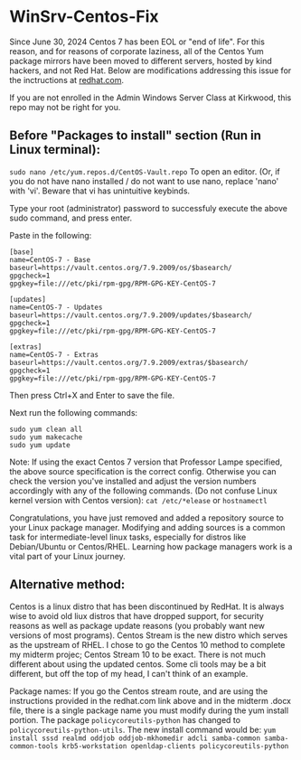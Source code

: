 # WinSrv-Centos-Fix
Since June 30, 2024 Centos 7 has been EOL or "end of life". For this reason, and for reasons of corporate laziness, all of the Centos Yum package mirrors have been moved to different servers, hosted by kind hackers, and not Red Hat. Below are modifications addressing this issue for the inctructions at [redhat.com](https://www.redhat.com/sysadmin/linux-active-directory).

If you are not enrolled in the Admin Windows Server Class at Kirkwood, this repo may not be right for you.

## Before "Packages to install" section (Run in Linux terminal):

```sudo nano /etc/yum.repos.d/CentOS-Vault.repo```  To open an editor.
(Or, if you do not have nano installed / do not want to use nano, replace 'nano' with 'vi'. Beware that vi has unintuitive keybinds.

Type your root (administrator) password to successfuly execute the above sudo command, and press enter.

Paste in the following:
```
[base]
name=CentOS-7 - Base
baseurl=https://vault.centos.org/7.9.2009/os/$basearch/
gpgcheck=1
gpgkey=file:///etc/pki/rpm-gpg/RPM-GPG-KEY-CentOS-7

[updates]
name=CentOS-7 - Updates
baseurl=https://vault.centos.org/7.9.2009/updates/$basearch/
gpgcheck=1
gpgkey=file:///etc/pki/rpm-gpg/RPM-GPG-KEY-CentOS-7

[extras]
name=CentOS-7 - Extras
baseurl=https://vault.centos.org/7.9.2009/extras/$basearch/
gpgcheck=1
gpgkey=file:///etc/pki/rpm-gpg/RPM-GPG-KEY-CentOS-7
```

Then press Ctrl+X and Enter to save the file.

Next run the following commands:
```
sudo yum clean all
sudo yum makecache
sudo yum update
```

Note: If using the exact Centos 7 version that Professor Lampe specified, the above source specification is the correct config. Otherwise you can check the version you've installed and adjust the version numbers accordingly with any of the following commands. (Do not confuse Linux kernel version with Centos version):
```cat /etc/*elease```
or
```hostnamectl```

Congratulations, you have just removed and added a repository source to your Linux package manager. Modifying and adding sources is a common task for intermediate-level linux tasks, especially for distros like Debian/Ubuntu or Centos/RHEL. Learning how package managers work is a vital part of your Linux journey. 

## Alternative method:
Centos is a linux distro that has been discontinued by RedHat. It is always wise to avoid old liux distros that have dropped support, for security reasons as well as package update reasons (you probably want new versions of most programs). Centos Stream is the new distro which serves as the upstream of RHEL. I chose to go the Centos 10 method to complete my midterm projec; Centos Stream 10 to be exact. There is not much different about using the updated centos. Some cli tools may be a bit different, but off the top of my head, I can't think of an example.

Package names:
If you go the Centos stream route, and are using the instructions provided in the redhat.com link above and in the midterm .docx file, there is a single package name you must modify during the yum install portion.
The package ```policycoreutils-python``` has changed to ```policycoreutils-python-utils```.
The new install command would be:
```yum install sssd realmd oddjob oddjob-mkhomedir adcli samba-common samba-common-tools krb5-workstation openldap-clients policycoreutils-python```
